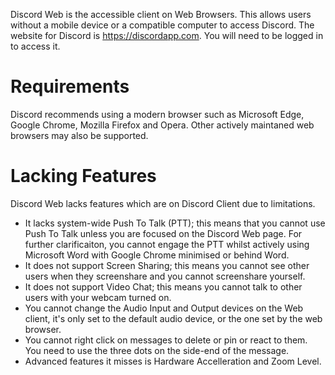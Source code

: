
<!--TITLE: Discord Web -->

Discord Web is the accessible client on Web Browsers. This allows users without a mobile device or a compatible computer to access Discord. The website for Discord is https://discordapp.com. You will need to be logged in to access it.

# Requirements
Discord recommends using a modern browser such as Microsoft Edge, Google Chrome, Mozilla Firefox and Opera. Other actively maintaned web browsers may also be supported.

# Lacking Features
Discord Web lacks features which are on Discord Client due to limitations.

* It lacks system-wide Push To Talk (PTT); this means that you cannot use Push To Talk unless you are focused on the Discord Web page. For further clarificaiton, you cannot engage the PTT whilst actively using Microsoft Word with Google Chrome minimised or behind Word.
* It does not support Screen Sharing; this means you cannot see other users when they screenshare and you cannot screenshare yourself.
* It does not support Video Chat; this means you cannot talk to other users with your webcam turned on.
* You cannot change the Audio Input and Output devices on the Web client, it's only set to the default audio device, or the one set by the web browser.
* You cannot right click on messages to delete or pin or react to them. You need to use the three dots on the side-end of the message.
* Advanced features it misses is Hardware Accelleration and Zoom Level.